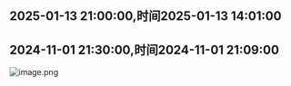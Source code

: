 

## 2025-01-13 21:00:00,时间2025-01-13 14:01:00




## 2024-11-01 21:30:00,时间2024-11-01 21:09:00
![image.png](https://gitee.com/hxc8/images10/raw/master/img/202502130958877.png)
